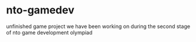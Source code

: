 # nto-gamedev
unfinished game project we have been working on during the second stage of nto game development olympiad
